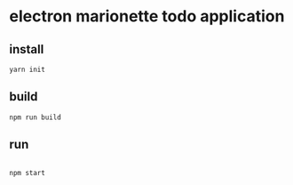 # electron marionette todo application

## install 
```
yarn init

```

## build

```
npm run build

```

## run

```

npm start

```


